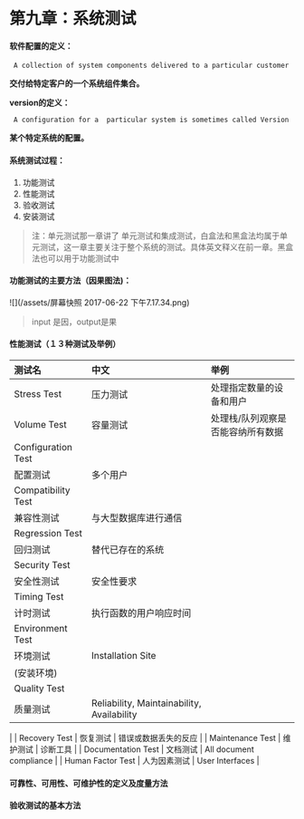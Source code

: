 # 第九章：系统测试

#### 软件配置的定义：

```
 A collection of system components delivered to a particular customer
```

**交付给特定客户的一个系统组件集合。**

**version的定义：**

```
 A configuration for a  particular system is sometimes called Version
```

**某个特定系统的配置。**

#### 系统测试过程：

1. 功能测试
2. 性能测试
3. 验收测试
4. 安装测试

> 注：单元测试那一章讲了 单元测试和集成测试，白盒法和黑盒法均属于单元测试，这一章主要关注于整个系统的测试。具体英文释义在前一章。黑盒法也可以用于功能测试中

#### 功能测试的主要方法（因果图法\)：

![](/assets/屏幕快照 2017-06-22 下午7.17.34.png)

> input 是因，output是果

#### 性能测试（１３种测试及举例）

| 测试名 | 中文 | 举例 |
| :--- | :--- | :--- |
| Stress Test | 压力测试 | 处理指定数量的设备和用户 |
| Volume Test | 容量测试 | 处理栈/队列观察是否能容纳所有数据 |
| Configuration  Test | 配置测试 | 多个用户 |
| Compatibility  Test | 兼容性测试 | 与大型数据库进行通信 |
| Regression  Test | 回归测试 | 替代已存在的系统 |
| Security  Test | 安全性测试 | 安全性要求 |
| Timing  Test | 计时测试 | 执行函数的用户响应时间 |
| Environment  Test | 环境测试 | Installation Site\(安装环境\) |
| Quality Test | 质量测试 | Reliability, Maintainability, Availability |
| Recovery Test | 恢复测试 | 错误或数据丢失的反应 |
| Maintenance  Test | 维护测试 | 诊断工具 |
| Documentation Test | 文档测试 | All document compliance |
| Human Factor Test | 人为因素测试 | User Interfaces |

#### 可靠性、可用性、可维护性的定义及度量方法

#### 验收测试的基本方法



